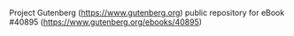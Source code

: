 Project Gutenberg (https://www.gutenberg.org) public repository for eBook #40895 (https://www.gutenberg.org/ebooks/40895)
